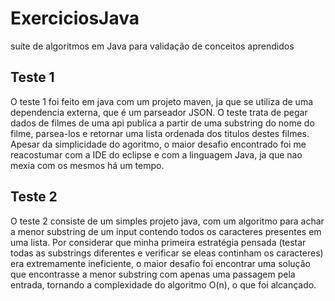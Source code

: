 # ExerciciosJava
suíte de algoritmos em Java para validação de conceitos aprendidos

## Teste 1

O teste 1 foi feito em java com um projeto maven, ja que se utiliza de uma dependencia externa, que é um parseador JSON. O teste trata de pegar dados de filmes de uma api publica a partir de uma substring do nome do filme, parsea-los e retornar uma lista ordenada dos titulos destes filmes. Apesar da simplicidade do agoritmo, o maior desafio encontrado foi me reacostumar com a IDE do eclipse e com a linguagem Java, ja que nao mexia com os mesmos há um tempo.

## Teste 2

O teste 2 consiste de um simples projeto java, com um algoritmo para achar a menor substring de um input contendo todos os caracteres presentes em uma lista. Por considerar que minha primeira estratégia pensada (testar todas as substrings diferentes e verificar se eleas continham os caracteres) era extremamente ineficiente, o maior desafio foi encontrar uma solução que encontrasse a menor substring com apenas uma passagem pela entrada, tornando a complexidade do algoritmo O(n), o que foi alcançado.
